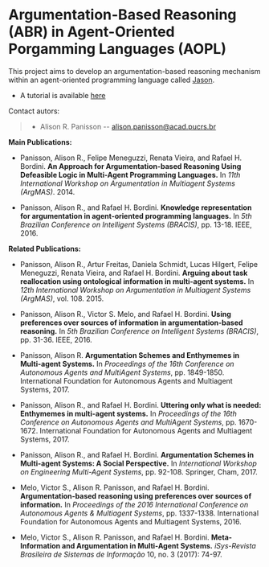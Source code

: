 # Argumentation-Based Reasoning (ABR) in Agent-Oriented Porgamming Languages (AOPL)

This project aims to develop an argumentation-based reasoning mechanism within an agent-oriented programming language called [Jason](http://jason.sf.net/).

- A tutorial is available [here](https://github.com/AlisonPanisson/ABRinAOPL/blob/master/tutorial.md)

Contact autors:

> * Alison R. Panisson -- alison.panisson@acad.pucrs.br


**Main Publications:**

* Panisson, Alison R., Felipe Meneguzzi, Renata Vieira, and Rafael H. Bordini. **An Approach for Argumentation-based Reasoning Using Defeasible Logic in Multi-Agent Programming Languages.** In *11th International Workshop on Argumentation in Multiagent Systems (ArgMAS)*. 2014.

* Panisson, Alison R., and Rafael H. Bordini. **Knowledge representation for argumentation in agent-oriented programming languages.** In *5th Brazilian Conference on Intelligent Systems (BRACIS)*, pp. 13-18. IEEE, 2016.

**Related Publications:**

* Panisson, Alison R., Artur Freitas, Daniela Schmidt, Lucas Hilgert, Felipe Meneguzzi, Renata Vieira, and Rafael H. Bordini. **Arguing about task reallocation using ontological information in multi-agent systems.** In *12th International Workshop on Argumentation in Multiagent Systems (ArgMAS)*, vol. 108. 2015.

* Panisson, Alison R., Victor S. Melo, and Rafael H. Bordini. **Using preferences over sources of information in argumentation-based reasoning.** In *5th Brazilian Conference on Intelligent Systems (BRACIS)*, pp. 31-36. IEEE, 2016.

* Panisson, Alison R. **Argumentation Schemes and Enthymemes in Multi-agent Systems.** In *Proceedings of the 16th Conference on Autonomous Agents and MultiAgent Systems*, pp. 1849-1850. International Foundation for Autonomous Agents and Multiagent Systems, 2017.

* Panisson, Alison R., and Rafael H. Bordini. **Uttering only what is needed: Enthymemes in multi-agent systems.** In *Proceedings of the 16th Conference on Autonomous Agents and MultiAgent Systems*, pp. 1670-1672. International Foundation for Autonomous Agents and Multiagent Systems, 2017.

* Panisson, Alison R., and Rafael H. Bordini. **Argumentation Schemes in Multi-agent Systems: A Social Perspective.** In *International Workshop on Engineering Multi-Agent Systems*, pp. 92-108. Springer, Cham, 2017.

* Melo, Victor S., Alison R. Panisson, and Rafael H. Bordini. **Argumentation-based reasoning using preferences over sources of information.** In *Proceedings of the 2016 International Conference on Autonomous Agents & Multiagent Systems*, pp. 1337-1338. International Foundation for Autonomous Agents and Multiagent Systems, 2016.

* Melo, Victor S., Alison R. Panisson, and Rafael H. Bordini. **Meta-Information and Argumentation in Multi-Agent Systems.** *iSys-Revista Brasileira de Sistemas de Informação* 
10, no. 3 (2017): 74-97.



